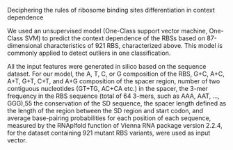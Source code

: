 Deciphering the rules of ribosome binding sites differentiation in context dependence

We used an unsupervised model (One-Class support vector machine, One-Class SVM) to predict the context dependence of the RBSs based on 87-dimensional characteristics of 921 RBS, characterized above. This model is commonly applied to detect outliers in one classification.

All the input features were generated in silico based on the sequence dataset. For our model, the A, T, C, or G composition of the RBS, G+C, A+C, A+T, G+T, C+T, and A+G composition of the spacer region, number of two contiguous nucleotides (GT+TG, AC+CA etc.) in the spacer, the 3-mer frequency in the RBS sequence (total of 64 3-mers, such as AAA, AAT, …, GGG),55 the conservation of the SD sequence, the spacer length defined as the length of the region between the SD region and start codon, and average base-pairing probabilities for each position of each sequence, measured by the RNAplfold function of Vienna RNA package version 2.2.4, for the dataset containing 921 mutant RBS variants, were used as input vector.
